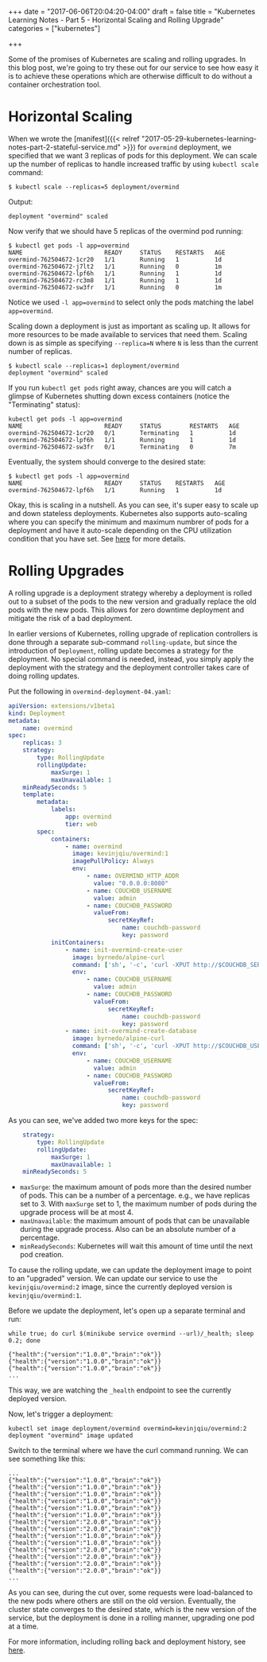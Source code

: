 +++
date = "2017-06-06T20:04:20-04:00"
draft = false
title = "Kubernetes Learning Notes - Part 5 - Horizontal Scaling and Rolling Upgrade"
categories = ["kubernetes"]

+++

Some of the promises of Kubernetes are scaling and rolling upgrades. In this blog post, we're going to try these out for our service to see how easy it is to achieve these operations which are otherwise difficult to do without a container orchestration tool.

Horizontal Scaling
==================

When we wrote the [manifest]({{< relref "2017-05-29-kubernetes-learning-notes-part-2-stateful-service.md" >}}) for `overmind` deployment, we specified that we want 3 replicas of pods for this deployment. We can scale up the number of replicas to handle increased traffic by using `kubectl scale` command:

    $ kubectl scale --replicas=5 deployment/overmind

Output:

    deployment "overmind" scaled


Now verify that we should have 5 replicas of the overmind pod running:

    $ kubectl get pods -l app=overmind
    NAME                       READY     STATUS    RESTARTS   AGE
    overmind-762504672-1cr20   1/1       Running   1          1d
    overmind-762504672-j7lt2   1/1       Running   0          1m
    overmind-762504672-lpf6h   1/1       Running   1          1d
    overmind-762504672-rc3m8   1/1       Running   1          1d
    overmind-762504672-sw3fr   1/1       Running   0          1m

Notice we used `-l app=overmind` to select only the pods matching the label `app=overmind`.

Scaling down a deployment is just as important as scaling up. It allows for more resources to be made available to services that need them. Scaling down is as simple as specifying `--replica=N` where `N` is less than the current number of replicas.

    $ kubectl scale --replicas=1 deployment/overmind
    deployment "overmind" scaled

If you run `kubectl get pods` right away, chances are you will catch a glimpse of Kubernetes shutting down excess containers (notice the "Terminating" status):

    kubectl get pods -l app=overmind
    NAME                       READY     STATUS        RESTARTS   AGE
    overmind-762504672-1cr20   0/1       Terminating   1          1d
    overmind-762504672-lpf6h   1/1       Running       1          1d
    overmind-762504672-sw3fr   0/1       Terminating   0          7m

Eventually, the system should converge to the desired state:

    $ kubectl get pods -l app=overmind
    NAME                       READY     STATUS    RESTARTS   AGE
    overmind-762504672-lpf6h   1/1       Running   1          1d

Okay, this is scaling in a nutshell. As you can see, it's super easy to scale up and down stateless deployments. Kubernetes also supports auto-scaling where you can specify the minimum and maximum numbrer of pods for a deployment and have it auto-scale depending on the CPU utilization condition that you have set. See [here](https://kubernetes.io/docs/tasks/run-application/horizontal-pod-autoscale/) for more details.


Rolling Upgrades
================

A rolling upgrade is a deployment strategy whereby a deployment is rolled out to a subset of the pods to the new version and gradually replace the old pods with the new pods. This allows for zero downtime deployment and mitigate the risk of a bad deployment.

In earlier versions of Kubernetes, rolling upgrade of replication controllers is done through a separate sub-command `rolling-update`, but since the introduction of `Deployment`, rolling update becomes a strategy for the deployment. No special command is needed, instead, you simply apply the deployment with the strategy and the deployment controller takes care of doing rolling updates.

Put the following in `overmind-deployment-04.yaml`:

```yaml
apiVersion: extensions/v1beta1
kind: Deployment
metadata:
    name: overmind
spec:
    replicas: 3
    strategy:
        type: RollingUpdate
        rollingUpdate:
            maxSurge: 1
            maxUnavailable: 1
    minReadySeconds: 5
    template:
        metadata:
            labels:
                app: overmind
                tier: web
        spec:
            containers:
                - name: overmind
                  image: kevinjqiu/overmind:1
                  imagePullPolicy: Always
                  env:
                      - name: OVERMIND_HTTP_ADDR
                        value: "0.0.0.0:8080"
                      - name: COUCHDB_USERNAME
                        value: admin
                      - name: COUCHDB_PASSWORD
                        valueFrom:
                            secretKeyRef:
                                name: couchdb-password
                                key: password
            initContainers:
                - name: init-overmind-create-user
                  image: byrnedo/alpine-curl
                  command: ['sh', '-c', 'curl -XPUT http://$COUCHDB_SERVICE_HOST:$COUCHDB_SERVICE_PORT/_config/admins/$COUCHDB_USERNAME -d"\"$COUCHDB_PASSWORD"\"']
                  env:
                      - name: COUCHDB_USERNAME
                        value: admin
                      - name: COUCHDB_PASSWORD
                        valueFrom:
                            secretKeyRef:
                                name: couchdb-password
                                key: password
                - name: init-overmind-create-database
                  image: byrnedo/alpine-curl
                  command: ['sh', '-c', 'curl -XPUT http://$COUCHDB_USERNAME:$COUCHDB_PASSWORD@$COUCHDB_SERVICE_HOST:$COUCHDB_SERVICE_PORT/zerglings']
                  env:
                      - name: COUCHDB_USERNAME
                        value: admin
                      - name: COUCHDB_PASSWORD
                        valueFrom:
                            secretKeyRef:
                                name: couchdb-password
                                key: password
```

As you can see, we've added two more keys for the spec:

```yaml
    strategy:
        type: RollingUpdate
        rollingUpdate:
            maxSurge: 1
            maxUnavailable: 1
    minReadySeconds: 5
```

* `maxSurge`: the maximum amount of pods more than the desired number of pods. This can be a number of a percentage. e.g., we have replicas set to 3. With `maxSurge` set to 1, the maximum number of pods during the upgrade process will be at most 4.
* `maxUnavailable`: the maximum amount of pods that can be unavailable during the upgrade process. Also can be an absolute number of a percentage.
* `minReadySeconds`: Kubernetes will wait this amount of time until the next pod creation.

To cause the rolling update, we can update the deployment image to point to an "upgraded" version. We can update our service to use the `kevinjqiu/overmind:2` image, since the currently deployed version is `kevinjqiu/overmind:1`.

Before we update the deployment, let's open up a separate terminal and run:

    while true; do curl $(minikube service overmind --url)/_health; sleep 0.2; done

    {"health":{"version":"1.0.0","brain":"ok"}}
    {"health":{"version":"1.0.0","brain":"ok"}}
    {"health":{"version":"1.0.0","brain":"ok"}}
    ...

This way, we are watching the `_health` endpoint to see the currently deployed version.

Now, let's trigger a deployment:

    kubectl set image deployment/overmind overmind=kevinjqiu/overmind:2
    deployment "overmind" image updated

Switch to the terminal where we have the curl command running. We can see something like this:

    ...
    {"health":{"version":"1.0.0","brain":"ok"}}
    {"health":{"version":"1.0.0","brain":"ok"}}
    {"health":{"version":"1.0.0","brain":"ok"}}
    {"health":{"version":"1.0.0","brain":"ok"}}
    {"health":{"version":"1.0.0","brain":"ok"}}
    {"health":{"version":"1.0.0","brain":"ok"}}
    {"health":{"version":"2.0.0","brain":"ok"}}
    {"health":{"version":"2.0.0","brain":"ok"}}
    {"health":{"version":"1.0.0","brain":"ok"}}
    {"health":{"version":"1.0.0","brain":"ok"}}
    {"health":{"version":"2.0.0","brain":"ok"}}
    {"health":{"version":"2.0.0","brain":"ok"}}
    {"health":{"version":"2.0.0","brain":"ok"}}
    {"health":{"version":"2.0.0","brain":"ok"}}
    ...

As you can see, during the cut over, some requests were load-balanced to the new pods where others are still on the old version. Eventually, the cluster state converges to the desired state, which is the new version of the service, but the deployment is done in a rolling manner, upgrading one pod at a time.

For more information, including rolling back and deployment history, see [here](https://kubernetes.io/docs/concepts/workloads/controllers/deployment/).
